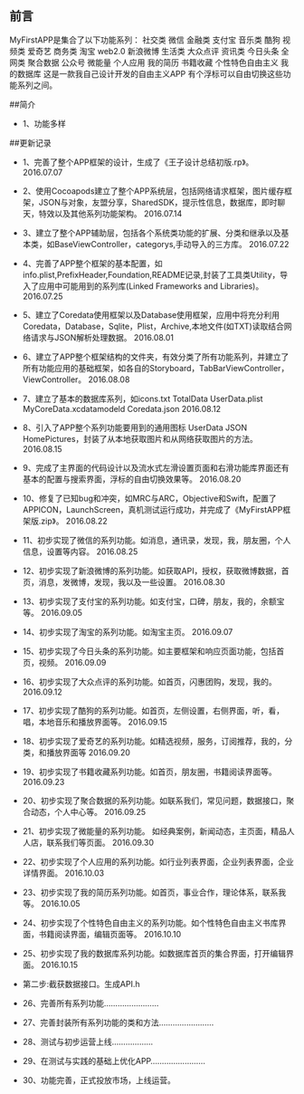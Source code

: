 ## 前言
MyFirstAPP是集合了以下功能系列：
社交类   微信
金融类   支付宝
音乐类   酷狗
视频类   爱奇艺
商务类   淘宝
web2.0  新浪微博
生活类   大众点评
资讯类   今日头条
全网类   聚合数据
公众号   微能量
个人应用
我的简历
书籍收藏
个性特色自由主义
我的数据库
这是一款我自己设计开发的自由主义APP
有个浮标可以自由切换这些功能系列之间。

##简介
* 1、功能多样



##更新记录
* 1、完善了整个APP框架的设计，生成了《王子设计总结初版.rp》。                                                                                                      2016.07.07
* 2、使用Cocoapods建立了整个APP系统层，包括网络请求框架，图片缓存框架，JSON与对象，友盟分享，SharedSDK，提示性信息，数据库，即时聊天，特效以及其他系列功能架构。                 2016.07.14
* 3、建立了整个APP辅助层，包括各个系统类功能的扩展、分类和继承以及基本类，如BaseViewController，categorys,手动导入的三方库。                                              2016.07.22
* 4、完善了APP整个框架的基本配置，如info.plist,PrefixHeader,Foundation,README记录,封装了工具类Utility，导入了应用中可能用到的系列库(Linked Frameworks and Libraries)。  2016.07.25
* 5、建立了Coredata使用框架以及Database使用框架，应用中将充分利用Coredata，Database，Sqlite，Plist，Archive,本地文件(如TXT)读取结合网络请求与JSON解析处理数据。            2016.08.01
* 6、建立了APP整个框架结构的文件夹，有效分类了所有功能系列，并建立了所有功能应用的基础框架，如各自的Storyboard，TabBarViewController，ViewController。                      2016.08.08
* 7、建立了基本的数据库系列，如icons.txt  TotalData  UserData.plist  MyCoreData.xcdatamodeld  Coredata.json                                                     2016.08.12
* 8、引入了APP整个系列功能要用到的通用图标  UserData  JSON  HomePictures，封装了从本地获取图片和从网络获取图片的方法。                                                   2016.08.15
* 9、完成了主界面的代码设计以及流水式左滑设置页面和右滑功能库界面还有基本的配置与搜索界面，浮标的自由切换效果等。                                                             2016.08.20
* 10、修复了已知bug和冲突，如MRC与ARC，Objective和Swift，配置了APPICON，LaunchScreen，真机测试运行成功，并完成了《MyFirstAPP框架版.zip》。                               2016.08.22
* 11、初步实现了微信的系列功能。如消息，通讯录，发现，我，朋友圈，个人信息，设置等内容。                                                                                  2016.08.25
* 12、初步实现了新浪微博的系列功能。如获取API，授权，获取微博数据，首页，消息，发微博，发现，我以及一些设置。                                                                2016.08.30
* 13、初步实现了支付宝的系列功能。如支付宝，口碑，朋友，我的，余额宝等。                                                                                               2016.09.05
* 14、初步实现了淘宝的系列功能。如淘宝主页。                                                                                                                      2016.09.07
* 15、初步实现了今日头条的系列功能。如主要框架和响应页面功能，包括首页，视频。                                                                                          2016.09.09
* 16、初步实现了大众点评的系列功能。如首页，闪惠团购，发现，我的。                                                                                                    2016.09.12
* 17、初步实现了酷狗的系列功能。如首页，左侧设置，右侧界面，听，看，唱，本地音乐和播放界面等。                                                                             2016.09.15
* 18、初步实现了爱奇艺的系列功能。如精选视频，服务，订阅推荐，我的，分类，和播放界面等                                                                                    2016.09.20
* 19、初步实现了书籍收藏系列功能。如首页，朋友圈，书籍阅读界面等。                                                                                                    2016.09.23
* 20、初步实现了聚合数据的系列功能。如联系我们，常见问题，数据接口，聚合动态，个人中心等。                                                                                2016.09.25
* 21、初步实现了微能量的系列功能。  如经典案例，新闻动态，主页面，精品人人店，联系我们等页面。                                                                            2016.09.30
* 22、初步实现了个人应用的系列功能。如行业列表界面，企业列表界面，企业详情界面。                                                                                        2016.10.03
* 23、初步实现了我的简历系列功能。如首页，事业合作，理论体系，联系我等。                                                                                               2016.10.05
* 24、初步实现了个性特色自由主义的系列功能。如个性特色自由主义书库界面，书籍阅读界面，编辑页面等。                                                                         2016.10.10
* 25、初步实现了我的数据库系列功能。如数据库首页的集合界面，打开编辑界面。                                                                                             2016.10.15

* 第二步:截获数据接口。生成API.h
* 26、完善所有系列功能……………………
* 27、完善封装所有系列功能的类和方法……………………
* 28、测试与初步运营上线………………
* 29、在测试与实践的基础上优化APP……………………
* 30、功能完善，正式投放市场，上线运营。




